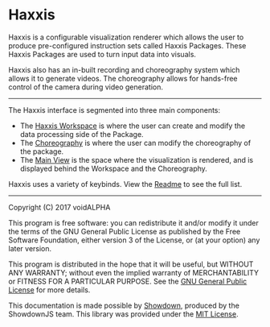 # Haxxis

Haxxis is a configurable visualization renderer which allows the user to produce pre-configured instruction sets called Haxxis Packages.  These Haxxis Packages are used to turn input data into visuals.

Haxxis also has an in-built recording and choreography system which allows it to generate videos.  The choreography allows for hands-free control of the camera during video generation.

***

The Haxxis interface is segmented into three main components:
- The [Haxxis Workspace](#Basics/Manipulating%20the%20Workspace.md) is where the user can create and modify the data processing side of the Package.
- The [Choreography](#Basics/Using%20the%20Choreography.md) is where the user can modify the choreography of the package.
- The [Main View](#Basics/Manipulating%20the%20Main%20View.md) is the space where the visualization is rendered, and is displayed behind the Workspace and the Choreography.

Haxxis uses a variety of keybinds.  View the [Readme](#readme.md) to see the full list.

***

Copyright (C) 2017  voidALPHA

This program is free software: you can redistribute it and/or modify it under the terms of the GNU General Public License as published by the Free Software Foundation, either version 3 of the License, or (at your option) any later version.

This program is distributed in the hope that it will be useful, but WITHOUT ANY WARRANTY; without even the implied warranty of MERCHANTABILITY or FITNESS FOR A PARTICULAR PURPOSE.  See the [GNU General Public License](#license) for more details.

This documentation is made possible by [Showdown](https://github.com/showdownjs/showdown), produced by the ShowdownJS team.  This library was provided under the [MIT License](https://github.com/showdownjs/showdown/blob/master/license.txt).